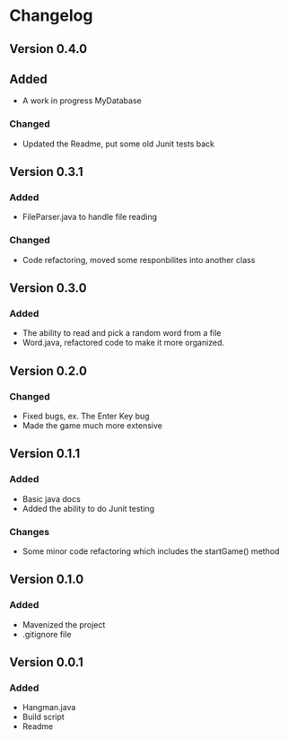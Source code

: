 # Changelog

## Version 0.4.0
## Added 
- A work in progress MyDatabase

### Changed
- Updated the Readme, put some old Junit tests back

## Version 0.3.1
### Added 
- FileParser.java to handle file reading

### Changed
- Code refactoring, moved some responbilites into another class


## Version 0.3.0
### Added 
- The ability to read and pick a random word from a file
- Word.java, refactored code to make it more organized. 

## Version 0.2.0
### Changed
- Fixed bugs, ex. The Enter Key bug
- Made the game much more extensive

## Version 0.1.1
### Added 
- Basic java docs
- Added the ability to do Junit testing

### Changes
- Some minor code refactoring which includes the startGame() method


## Version 0.1.0
### Added
- Mavenized the project
- .gitignore file


## Version 0.0.1
### Added
- Hangman.java
- Build script
- Readme
